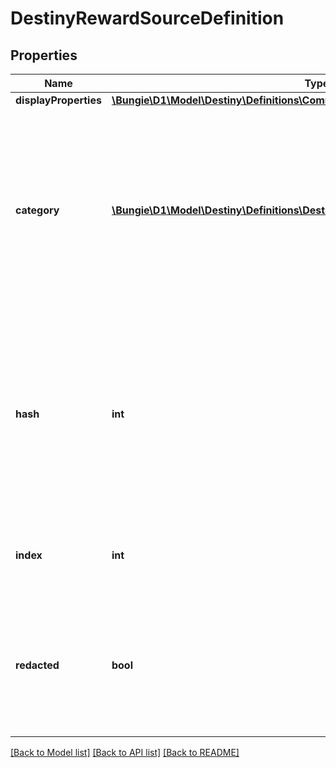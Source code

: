 # DestinyRewardSourceDefinition

## Properties
Name | Type | Description | Notes
------------ | ------------- | ------------- | -------------
**displayProperties** | [**\Bungie\D1\Model\Destiny\Definitions\Common\DestinyDisplayPropertiesDefinition**](DestinyDisplayPropertiesDefinition.md) |  | [optional] 
**category** | [**\Bungie\D1\Model\Destiny\Definitions\DestinyRewardSourceCategory**](DestinyRewardSourceCategory.md) | Sources are grouped into categories: common ways that items are provided. I hope to see this expand in Destiny 2 once we have time to generate accurate reward source data. | [optional] 
**hash** | **int** | The unique identifier for this entity. Guaranteed to be unique for the type of entity, but not globally.  When entities refer to each other in Destiny content, it is this hash that they are referring to. | [optional] 
**index** | **int** | The index of the entity as it was found in the investment tables. | [optional] 
**redacted** | **bool** | If this is true, then there is an entity with this identifier/type combination, but BNet is not yet allowed to show it. Sorry! | [optional] 

[[Back to Model list]](../README.md#documentation-for-models) [[Back to API list]](../README.md#documentation-for-api-endpoints) [[Back to README]](../README.md)



